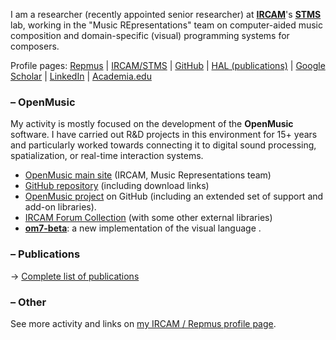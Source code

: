 

I am a researcher (recently appointed senior researcher) at <a href="https://www.ircam.fr/recherche/" target="_blank">**IRCAM**</a>'s <a href="https://www.stms-lab.fr/" target="_blank">**STMS**</a> lab, working in the "Music REpresentations" team on computer-aided music composition and domain-specific (visual) programming systems for composers. 

<!-- &rarr; -->
Profile pages:
<a href="http://repmus.ircam.fr/bresson" target="_blank">Repmus</a> |
<a href="https://www.stms-lab.fr/person/jean-bresson/" target="_blank">IRCAM/STMS</a> |
<a href="https://github.com/j-bresson" target="_blank">GitHub</a> |
<a href="https://cv.archives-ouvertes.fr/jean-bresson" target="_blank">HAL (publications)</a> |
<a href="https://scholar.google.fr/citations?user=e7hfV1AAAAAJ" target="_blank">Google Scholar</a> | 
<a href="https://www.linkedin.com/in/jean-bresson/" target="_blank">LinkedIn</a> |
<a href="http://ircam.academia.edu/JeanBresson/" target="_blank">Academia.edu</a> <br>


### – OpenMusic

My activity is mostly focused on the development of the **OpenMusic** software. I have carried out R&D projects in this environment for 15+ years and particularly worked towards connecting it to digital sound processing, spatialization, or real-time interaction systems. 

* <a href="http://repmus.ircam.fr/openmusic/" target="_blank">OpenMusic main site</a> (IRCAM, Music Representations team) 
* <a href="https://github.com/openmusic-project/OM6" target="_blank">GitHub repository</a> (including download links) 
* <a href="https://github.com/openmusic-project/" target="_blank">OpenMusic project</a> on GitHub (including an extended set of support and add-on libraries). 
* <a href="https://forum.ircam.fr/collections/detail/om-librairies/" target="_blank">IRCAM Forum Collection</a> (with some other external libraries)
* **<a href="https://github.com/openmusic-project/om7-beta" target="_blank">om7-beta</a>**: a new implementation of the visual language .

### – Publications

&rarr; [Complete list of publications](publi)

### – Other

See more activity and links on <a href="http://repmus.ircam.fr/bresson" target="_blank">my IRCAM / Repmus profile page</a>.
